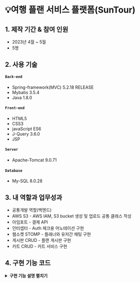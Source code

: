 # 💡여행 플랜 서비스 플랫폼(SunTour)



## 1. 제작 기간 & 참여 인원
- 2023년 4월 ~ 5월
- 5명



## 2. 사용 기술
#### `Back-end`
- Spring-framework(MVC) 5.2.18 RELEASE
- Mybatis 3.5.4
- Java 1.8.0

#### `Front-end`
- HTML5 
- CSS3 
- javaScript ES6
- J-Query 3.6.0
- JSP 
#### `Server`
- Apache-Tomcat 9.0.71 
#### `Database`
- My-SQL 8.0.28   


## 3. 내 역할과 업무성과
- 공통개발 역할(백엔드)
- AWS S3 - AWS IAM, S3 bucket 생성 및 업로드 공통 클래스 작성
- 아임포트 - 결제 API  
- 인터셉터 - Auth 체크용 어노테이션 구현
- 웹소켓 STOMP - 플래너와 유저간 채팅 구현
- 게시판 CRUD - 플랜 게시판 구현
- 카트 CRUD - 카트 서비스 구현

## 4. 구현 기능 코드 
<details>
<summary><b>구현 기능 설명 펼치기</b></summary>
<div markdown="1">

### 4.1. 전체 흐름

![image](https://user-images.githubusercontent.com/120711406/235872521-33d3533d-7baf-4a72-9449-1253a5e2006d.png)

	
---
	
	
	
### 4.2. AWS S3 - AWS IAM, S3 bucket 생성 및 업로드 공통 클래스 작성

![image](https://user-images.githubusercontent.com/120711406/235873702-5127c63d-19e5-406b-8919-01dd323d2255.png)

<details>
<summary> <b>IAM 권한설정</b> </summary>
	
- IAM 사용자 생성
- 권한으로 AmazonS3FullAccess 추가
	
![image](https://user-images.githubusercontent.com/120711406/235908642-a1dbf375-e3ad-4c73-a6bb-b291ad0f3e58.png)
	
</details>
	
<details>
<summary> <b>버킷 정책 생성</b> </summary>
- 버킷을 사용하기 위해 정책생성
	
![image](https://user-images.githubusercontent.com/120711406/235909022-146e7ec1-4f9d-4f64-a8ec-326a74e954a5.png)
	
</details>
	
<details>
<summary> <b>공통 클래스 구현</b> </summary>
- 이미지 다중 업로드, 삭제 를 위한 공통 클래스를 구현.
	
```java
@Service
public class S3FileUploadService {

    @Autowired
    private final AmazonS3Client amazonS3Client; //아마존 계정정보 propertie파일 -> common-context에서 주입
    @Value("${aws.s3.bucket}")
    private String bucket; //S3버킷정보
    @Value("${aws.s3.bucket.url}") //지역정보
    private String defaultUrl;

    public S3FileUploadService(AmazonS3Client amazonS3Client) {
        this.amazonS3Client = amazonS3Client;
    }

    //생성자 주입
    public List<String> upload(List<MultipartFile> uploadFile) throws IOException {
        List<String> urlList = new ArrayList<>(); //업로드된 url을 받기위한 리스트

        //파일이름 새로만들어서 리스트에 담기
        List<Map<String, String>> fileList = new ArrayList<>();
        for (int i = 0; i < uploadFile.size(); i++) {
            String origName = uploadFile.get(i).getOriginalFilename(); //원 파일이름
            String ext = origName.substring(origName.lastIndexOf('.')); // 확장자
            String saveFileName = getUuid() + ext; //uuid로 새이름 만들기
            Map<String, String> map = new HashMap<>();
            map.put("saveFile", saveFileName);
            fileList.add(map);
        }

        for (int i = 0; i < uploadFile.size(); i++) {
            String url = "";
            File file = new File(System.getProperty("user.dir") + fileList.get(i).get("saveFile"));
            //로컬 현재위치에 임시저장 객체 만듬
            uploadFile.get(i).transferTo(file); //로컬에 파일 임시저장
            uploadOnS3(fileList.get(i).get("saveFile"), file); //업로드
            url = defaultUrl + '/' + fileList.get(i).get("saveFile"); //업로드한 파일의 url주소
            urlList.add(url); //리턴을 위해 담음
            file.delete(); // 임시파일 삭제
        }
        return urlList; //업로드 후 리턴값 (List<String> 타입)
    }

    // UUID만드는 메소드(중간의-는 지워줌)
    private static String getUuid() {
        return UUID.randomUUID().toString().replaceAll("-", "");
    }

    //S3업로드 메소드
    private void uploadOnS3(final String findName, final File file) {
        // AWS S3 전송 객체 생성
        final TransferManager transferManager = new TransferManager(this.amazonS3Client);
        // 요청 객체 생성
        final PutObjectRequest request = new PutObjectRequest(bucket, findName, file);
        // 업로드 시도
        final Upload upload = transferManager.upload(request);

        try {
            upload.waitForCompletion();
        } catch (AmazonClientException | InterruptedException amazonClientException) {
            amazonClientException.printStackTrace();
        }
    }
    //S3 객체 삭제 메소드
    public void deleteFromS3(final String findName) {
        String realFileName = findName.substring(53);
        // 삭제할 객체 생성
        final DeleteObjectRequest deleteRequest = new DeleteObjectRequest(bucket, realFileName);
        // 삭제
        this.amazonS3Client.deleteObject(deleteRequest);
    }

}

```
	
</details>

<details>
<summary> <b>Controller</b> </summary>

- Plan 게시판 Controller 업로드

```java 
  @PostMapping("create")
    public String planPut(PlanDTO planDTO, ImgDTO imgDTO, HttpSession httpSession,
                          @RequestParam("files[]") List<MultipartFile> multipartFile) throws IOException {
        String user = (String) httpSession.getAttribute("user_id");
        planDTO.setUser_id(user);
        int plan_idx = planService.planCreate(planDTO); // 게시글 생성
        if(plan_idx!=0){ // 이미지 파일 생성
            if(multipartFile !=null || !multipartFile.isEmpty()){ // 이미지 파일 있으면
                List<String> imgUrlList = s3FileUploadService.upload(multipartFile); // 서버에 이미지 파일 저장 후 URL값 List에 담기
                planDTO.setPlan_idx(plan_idx); // 게시글 인덱스 set
                planDTO.setP_img(imgUrlList); // 이미지 url set
                boolean success = this.planService.planImgCreate(planDTO); // 이미지 저장 성공
                if(success){
                    return "redirect:/plan/list";
                }
            }
        }
        return "/plan/plan_create";
    }
```
</details>

<details>
<summary> <b>설정</b> </summary>

- 라이브러리 설치
- Key 노출을 피하기 위해 properties 파일 등록 후 클래스 빈설정 생성자 값으로 설정
 
```xml
	   <constructor-arg>
            <bean class="com.amazonaws.auth.BasicAWSCredentials">
                <constructor-arg value="${aws.accessKey}"/>
                <constructor-arg value="${aws.secretKey}"/>
            </bean>
        </constructor-arg>
    </bean>
    <bean id="awsProperties" class="org.springframework.beans.factory.config.PropertiesFactoryBean">
        <property name="location" value="classpath:common.properties"/>
    </bean>
    <bean class="org.springframework.beans.factory.config.PropertyPlaceholderConfigurer">
        <property name="properties" ref="awsProperties"/>
    </bean>
```
</details>

<details>
<summary> <b>어려웠던 점</b> </summary>
	
- AWS를 처음 다루게되어 개념이해에 어려움이 있었음.
- AWS는 업데이트가 빠르기 때문에 최신 정보를 찾기가 힘들었음. (대부분의 메뉴가 변경되었음)
- Spring Legacy 프로젝트는 Spring boot 에 비해 properties나 yalm파일을 활용하기 복잡했음.
- IAM 사용자 키가 깃허브에 노출되었을땐 AWS에서 메일로 경고만 주는것 뿐만 아니라, 권한을 변경해버린다.
- AWS에서는 키가 노출되었을 경우, 사용자 삭제후 재생성을 추천한다. (키발급만 다시하는것 보다) (항상 주의하자)

</details>
  
<details>
<summary> <b>앞으로 해야될 것</b> </summary>
	
- AWS RDS 테스트중 추가 결제가 되었음. 학습이 더 필요함.
- 깃허브 액션과 S3 EC2 연계로 CICD구현(진행중)
- EC2 학습 진행중 리눅스 학습의 필요성을 느낌.
	
</details>


---	
	
	
	
### 4.3. 아임포트 결제 API 

![image](https://user-images.githubusercontent.com/120711406/235916623-f8144c4f-73a0-4765-86eb-a0d9c3f4c2b4.png)
	
<details>
<summary> <b>공통 클래스 구현</b> </summary>

- 실제 결제한 가격이 고지된 가격과 동일한지 검증
- 검증후 결제정보를 DB에 저장
	
```java
@RestController
public class PaymentController {
    private final IamportClient iamportClient;
    private final PaymentService paymentService;

    public PaymentController(IamportClient iamportClient, PaymentService paymentService) {
        this.iamportClient = iamportClient;
        this.paymentService = paymentService;
    }

    // 결제 서버검증(실제 결제한 가격이 고지된 가격과 동일한지 검증)
    @PostMapping("/verifyIamport/{imp_uid}")
    public IamportResponse<Payment> paymentByUid(@PathVariable(value = "imp_uid") String imp_uid) throws IamportResponseException, IOException {
        return iamportClient.paymentByImpUid(imp_uid);
    }

    // 결제정보 DB입력
    @PostMapping(value = "/payment/confirm", consumes = "application/json")
    public Map<String, Object> paymentConfirm(@RequestBody PayDTO payDTO) {
        System.out.println(payDTO.toString());
        boolean checkPayment = paymentService.pay(payDTO);
        Map<String, Object> map = new HashMap<String, Object>();
        if (checkPayment) {
            paymentService.saleCount(payDTO);
            map.put("msg", "결제성공");
        } else {
            map.put("msg", "결제실패");
        }
        return map;
    }
}
```
	
</details>
  
<details>
<summary> <b>JavaScript</b> </summary>

  
- 아임포트 결제, ajax 콜백함수 구현

```javascript
// 2023.04.23 길영준
// 카카오페이 결제
    const price = $('#price').val(); // 가격
    const name = $('#title').val(); //플랜명
    const buyer = $('.session').val(); //구매자아이디
    const planner = $('#planner').val(); // 플래너아이디
    const plan_idx = $('.plan_idx').val(); //플랜 pk
    // 아임포트 결제 함수
    function kakao() {
        let IMP = window.IMP;
        IMP.init('imp67107132');
        IMP.request_pay({
            pg: 'kakaopay.TC0ONETIME',
            merchant_uid: 'suntour_' + new Date().getTime(), //상점에서 생성한 고유 주문번호
            name: name, // 상품명
            amount: price, // 가격
            buyer_name: buyer // 구매자
        }, function (rsp) { // 검증 로직
            $.ajax({
                type: 'POST',
                url: '/verifyIamport/' + rsp.imp_uid
            }).done(function (result) {
                if (rsp.paid_amount === result.response.amount) {
                    let info = {
                        imp_uid: rsp.imp_uid,
                        merchant_uid: rsp.merchant_uid,
                        buyer_id: buyer,
                        planner_id: planner,
                        plan_idx: plan_idx
                    }
                    $.ajax({//결제 검증 ajax
                        type: 'POST',
                        data: JSON.stringify(info),
                        url: '/payment/confirm',
                        dataType: "json",
                        contentType: 'application/json; charset=utf-8',
                        success: function (result) {
                            alert(result.msg)
                            window.location.reload();
                        },
                        error: function (xhr, status, error) {
                            alert(result.msg)
                            console.log(xhr)
                            console.log(status)
                            console.log(error)
                        }
                    })
                } else {
                    alert("결제실패" + "에러 : " + rsp.error_code + "에러내용: " + rsp.error_msg);
                }
            })

        });
    }

```
</details>

<details>
<summary> <b>설정</b> </summary>

- 라이브러리 설치
- CDN 적용
- Key 노출을 피하기 위해 properties 파일 등록 후 클래스 빈설정 생성자 값으로 설정
	
```xml
    <bean id="iamport" class="com.siot.IamportRestClient.IamportClient">
        <constructor-arg index="0" value="${iamport.api}"/>
        <constructor-arg index="1" value="${iamport.api_secret}"/>
    </bean>
```
</details>

<details>
<summary> <b>어려웠던 점</b> </summary>

- 아임포트 CDN 버전업 업데이트 내역을 뒤늦게 확인. (더이상 지원하지 않는 파라미터)
- 초반에 성급하게 진행하여, 구조를 잘못 이해함.
- 아임포트에서 발행하는 secret id와 key는 클라이언트 결제정보를 결제사에서 가져오기 위해 있음.
	
</details>
	
<details>
<summary> <b>앞으로 해야될 것</b> </summary>
   
- 더 다양한 API를 사용해 볼것
- 이를 통해 메뉴얼을 이해하고 응용해볼것.
- JavaScript만으로는 왜 데이터조작에 더 취약한지 학습해 볼것.
- 구현 전 API의 버전과 그에맞는 내용을 먼저 인지할 것.

</details>
	

---	
	
	
	
### 4.4. 인터셉트를 활용한 권한 체크 용도 어노테이션 구현

```java
 @Auth(role = Auth.Role.ADMIN)
```

<details>
<summary> <b>기능 설명</b> </summary>
	
- 세션으로 권한체크를 매번 해주는 불편함을 덜기 위해 작성
- 이 어노테이션으로 권한별 메소드 실행(라우팅)이 가능.

 
</details>
  
<details>
<summary> <b>어노테이션 클래스</b> </summary>
	
- Retention : 라이프사이클을 런타임중에만 으로 설정
- Target : 메소드에 어노테이션을 적용시킴
	
```java
@Retention(RUNTIME)
@Target(METHOD)
public @interface Auth {
    public enum Role {ADMIN, USER, PLANNER}

    public Role role() default Role.USER;
}

```
	
</details>
	  
<details>
<summary> <b>인터셉터</b> </summary>

- preHandle 메소드를 오버라이딩 하여 컨트롤러로 가기전에 권한체크를 할 수 있다.
- getMethodAnnotaion 메소드로 만들어둔 권한 어노테이션 클래스를 지정한다.
- 세션에서 받아오는 권한값을 기준으로 조건식을 주어 True는 실행 False는 redirect를 시킨다.

```java
public class AuthInterceptor extends HandlerInterceptorAdapter {
    @Override
    public boolean preHandle(HttpServletRequest request, HttpServletResponse response, Object handler) throws Exception {
        if (!(handler instanceof HandlerMethod)) {
            return true; //메소드핸들러가 아닐때 실행시킴
        }
        HandlerMethod handlerMethod = (HandlerMethod) handler;

        Auth auth = handlerMethod.getMethodAnnotation(Auth.class); //어노테이션클래스 지정
        if (auth == null) {
            return true;    //어노테이션 지정되지 않았으면 실행시킴
        }

        HttpSession httpSession = request.getSession();
        if (httpSession == null) {
            response.sendRedirect(request.getContextPath() + "/user/signin");
            return false; //어노테이션은 있으나 세션이 없으면 리다이렉트
        }
        String authUser = (String) httpSession.getAttribute("auth");
        if (authUser == null) {
            response.sendRedirect(request.getContextPath() + "/user/signin");
            return false; // 세션에 auth 값이 없으면 리다이렉트
        }
        String role = auth.role().toString();
        if ("ADMIN".equals(role)) {
            if (!"auth_a".equals(authUser)) {
                response.sendRedirect(request.getContextPath() + "/user/signin");
                return false; // 롤이 ADMIN 이 아니면 리다이렉트
            }
        }
        if ("PLANNER".equals(role)) {
            if ("auth_a".equals(authUser)) {
                return true; //롤이 어드민이면 통과
            }
            if (!"auth_b".equals(authUser)) {
                response.sendRedirect(request.getContextPath() + "/user/signin");
                return false; //롤이 플래너가 아니면 통과시키지 않음
            }
        }
        return true;    //해당조건이 false가 아니면 진행시킴
    }
}

```
	
</details>
	
<details>
<summary> <b>설정</b> </summary>

- Servlet-context 에 해당 인터셉터를 등록해준다.
	  
```xml
    <interceptors>
        <interceptor>
            <mapping path="/**"/>
            <beans:bean id="authInterceptor" class="com.goott.pj3.common.util.auth.AuthInterceptor"/>
        </interceptor>
    </interceptors>
```

</details>


<details>
<summary> <b>어려웠던 점</b> </summary>

- 간단한 조건 같았지만 생각보다 쓰임을 더 고려해야 했다.
- Target이 메소드가 아닌 클래스로 작성하려 해보았으나, admin Controller의 경우에도 때에따라 필요로 하는 권한이 달랐다.

</details>
	
<details>
<summary> <b>앞으로 해야될 것</b> </summary>

- 쓰임이 반복되는 기능은 어노테이션 작성 으로 대체 가능한지 고려해볼 것.
- preHandle 이외에 postHandle, afterCompletion 도 활용가능한 기능이 있는지 고려해 볼 것.
	
</details>

	
---


	
### 4.5. 웹소켓 STOMP를 활용한 채팅 구현
	
- UI, UX 구현중(2023.05.03 기준)

![image](https://user-images.githubusercontent.com/120711406/235933242-b170f3ec-0c6a-49a2-aa55-1919415c4853.png)

![image](https://user-images.githubusercontent.com/120711406/235933551-b09481a4-da94-4e4f-99b8-c0da315215d3.png)
	
![image](https://user-images.githubusercontent.com/120711406/235934373-a55dfd79-0c46-4100-b829-ae9cfa780935.png)


<details>
<summary> <b>기능 설명</b> </summary>

  - 유저와 판매자 간의 1:1 채팅방 구현
  - 채팅방 목록, 대화로그 저장, 대화 조회 여부 확인, 새로운 메세지 도착 알림 구현

</details>
  
<details>
<summary> <b>STOMP 웹소켓 설정 클래스</b> </summary>
  
- 엔드포인트와 publish, subscribe 값 설정
- 소켓JS 사용 설정

```java
@Configuration
@EnableWebSocketMessageBroker//Stomp를 사용하기 위해 선언
public class StompWebSocketConfig implements WebSocketMessageBrokerConfigurer {

    @Override
    public void registerStompEndpoints(StompEndpointRegistry registry) {
        registry.addEndpoint("/stomp/chat") //엔드포인트
                .setAllowedOrigins("http://localhost:8080")
                .withSockJS();
    }

    /*어플리케이션 내부에서 사용할 path를 지정할 수 있음*/
    @Override
    public void configureMessageBroker(MessageBrokerRegistry registry) {
        registry.setApplicationDestinationPrefixes("/pub"); //클라이언트에서 SEND요청을 처리
        registry.enableSimpleBroker("/sub"); //경로에 SimpleBroker를 등록 
                                                            // 해당 경로를 Subscribe하는 client에게 메시지를 전달
        //.enableStompBrokerRelay = SimpleBroker의 기능과 외부 Message Broker( RabbitMQ, ActiveMQ 등 )에 메세지를 전달
    }
}
```
	
</details>

<details>
<summary> <b>Chat Controller</b> </summary>

- 메세지 매핑으로 해당 구독url로 메세지를 전달해준다.
- DTO를 DB에 전달, 메세지 로그를 저장한다.
- 메세지 도착 실시간 알림을 구독 url로 전달해 준다.

```java
@Controller
public class StompChatController {
    private final SimpMessagingTemplate template; //특정 Broker로 메세지를 전달
    private final ChatRoomRepository repository;


    public StompChatController(SimpMessagingTemplate template, ChatRoomRepository repository) {
        this.template = template;
        this.repository = repository;
    }

    //Client가 SEND할 수 있는 경로
    //stompConfig에서 설정한 applicationDestinationPrefixes와 @MessageMapping 경로가 병합됨
    //"/pub/chat/enter"
    @MessageMapping(value = "/chat/enter")
    public void enter(ChatMessageDTO chatMessageDTO) {
        chatMessageDTO.setMsg_content(chatMessageDTO.getSend_id() + "님이 채팅방에 참여하였습니다.");
        template.convertAndSend("/sub/chat/room/" + chatMessageDTO.getMsg_idx(), chatMessageDTO);
    }

    @MessageMapping(value = "/chat/message") //DTO = roomid, message, 보낸사람, 받는사람
    public void message(ChatMessageDTO chatMessageDTO) {
        template.convertAndSend("/sub/chat/room/" + chatMessageDTO.getMsg_idx(), chatMessageDTO);
        repository.saveMessageLog(chatMessageDTO);  //로그 DB에 저장
        //실시간 알람
        String alarmDestination = "/sub/chat/alarm/" + chatMessageDTO.getReceive_id();
        String alarmMessage = chatMessageDTO.getSend_id() + "님의 새로운 메세지";
        template.convertAndSend(alarmDestination, alarmMessage);
    }
}
```

</details>
  
<details>
<summary> <b>Room Controller</b> </summary>

- 채팅방 개설, 실제 채팅방, 목록조회 구현
- 여러 조건을 사용해 어뷰징을 차단

```java
@RequestMapping(value = "/chat")
@Controller
public class RoomController {

    private final ChatRoomRepository repository;

    public RoomController(ChatRoomRepository repository) {
        this.repository = repository;
    }

    //채팅방 목록 조회
    @GetMapping(value = "/rooms/{user_id}")
    public ModelAndView rooms(@PathVariable("user_id") String user_id, HttpSession httpSession, ModelAndView mv) {
        String sessionId = String.valueOf(httpSession.getAttribute("user_id"));
        if (sessionId.equals(user_id)) { //뷰에서 넘어온 user_id와 session user_id를 비교해서 일치하면 채팅방 목록을 보여줌
            mv.setViewName("/plan/rooms");
            if (repository.checkReadOrNot(sessionId) != null) {
                mv.addObject("YorN", repository.checkReadOrNot(sessionId)); // 읽지않은 메세지가 있는지 DB에서 확인
            }
            mv.addObject("list", repository.findAllRooms(sessionId)); //세션아이디가 가지고 있는 모든 채팅방 리스트 가져오기
        } else {
            mv.setViewName("redirect:/user/signin");    //일치하지 않으면 로그인페이지로 보냄
        }
        return mv;
    }

    //채팅방 개설
    @PostMapping(value = "/room") //form으로 받는데이터 = send_id & receive_id
    public String create(ChatRoomDTO chatRoomDTO, ModelAndView mv) {
        if (chatRoomDTO.getSend_id().equals(chatRoomDTO.getReceive_id())) {
            return "redirect:/plan/list";   // 플래너가 본인에게 채팅 요청했을시
        }
        ChatRoomDTO formData = chatRoomDTO; // 폼에서 받아온 dto
        System.out.println("폼으로 받아온 dto : " + formData.toString());

        if (repository.findRoomByName(formData) != null) {  //이미 해당 플래너와 채팅방이 존재하면 존재하는 방으로 이동시킴
            int msg_idx = repository.findRoomByName(formData).getMsg_idx();
            System.out.println("방이 존재할때 가져온 방 idx : " + msg_idx);
            return "redirect:/chat/room/" + msg_idx;
        } else {                                             //없다면 새로 생성해주고 방으로 이동
            repository.createChatRoomDTO(formData);
            int msg_idx = chatRoomDTO.getMsg_idx();
            System.out.println("방만들고 받아온 idx : " + chatRoomDTO.getMsg_idx());
            return "redirect:/chat/room/" + msg_idx;
        }
    }

    // 실제 채팅방
    @GetMapping("/room/{msg_idx}")
    public String getRoom(@PathVariable("msg_idx") int msg_idx, Model model, HttpSession httpSession) {
        String sessionAuth = String.valueOf(httpSession.getAttribute("auth"));
        String user = "";
        String planner = "";
        if (sessionAuth.equals("auth_c")) { //무분별한 겟요청으로 채팅방 열람을 막기위해 세션아이디를 가져옴
            user = String.valueOf(httpSession.getAttribute("user_id")); // 유저 일때 아이디
            System.out.println("유저아이디 : " + user);
        } else if (sessionAuth.equals("auth_b")) {
            planner = String.valueOf(httpSession.getAttribute("user_id"));  // 플래너 일때 아이디
            System.out.println("플래너아이디 : " + planner);
        } else {
            return "redirect:/main"; // 둘다 아니면 메인으로
        }
        ChatRoomDTO chatRoomDTO = new ChatRoomDTO();
        chatRoomDTO.setMsg_idx(msg_idx);
        chatRoomDTO = repository.findRoomById(chatRoomDTO);
        if (chatRoomDTO.getSend_id().equals(user)
                || chatRoomDTO.getReceive_id().equals(planner)) { // 보낸아이디와 세션유저아이디가 맞거나
            int roomID = chatRoomDTO.getMsg_idx();
            if (repository.findMessageLog(roomID) != null) {  //로그를 찾아왔을때
                //세션값이 receive_id 일때 N-> Y 메세지 읽음 표시
                Map<String, String> map = new HashMap<>();
                map.put("msg_idx", String.valueOf(roomID));
                map.put("session_id", String.valueOf(httpSession.getAttribute("user_id")));
                repository.readNtoY(map);
                model.addAttribute("chatLog", repository.findMessageLog(roomID)); //로그 불러오기
                model.addAttribute("room", chatRoomDTO);  // 받은아이디와 세션플래너아이디가 맞으면
                return "/plan/room";
            } else { //로그가 없을때
                model.addAttribute("room", chatRoomDTO);  // 받은아이디와 세션플래너아이디가 맞으면
                return "/plan/room";
            }
        } else {
            return "redirect:/main";                            // 아닐경우 메인으로
        }
    }
} 
```

</details>
  
<details>
<summary> <b>Repository</b> </summary>

- 모든 채팅방조회, 로그저장, 로그조회, 조건과 일치하는 채팅방 조회 등을 구현한다.

```java
@Repository
public class ChatRoomRepository {
    private Map<String, ChatRoomDTO> chatRoomDTOMap;
    final
    SqlSession session;

    public ChatRoomRepository(SqlSession session) {
        this.session = session;
    }

    //채팅방 만들기
    public void createChatRoomDTO(ChatRoomDTO chatRoomDTO) {
        session.insert("chat.create", chatRoomDTO);
    }

    // 소유하고있는 모든 채팅방 리스트 가져오기
    public List<ChatRoomDTO> findAllRooms(String user_id) {
        return session.selectList("chat.findAllRooms", user_id);
    }

    // 채팅방ID로 채팅찾기
    public ChatRoomDTO findRoomById(ChatRoomDTO chatRoomDTO) {
        return session.selectOne("chat.findRoomById", chatRoomDTO);
    }

    // 보내는 사람 받는사람 이름으로 채팅방이 이미 존재하는지 확읺하고
    // 있다면 채팅방ID를 리턴한다
    public ChatRoomDTO findRoomByName(ChatRoomDTO chatRoomDTO) {
        return session.selectOne("chat.findRoomByName", chatRoomDTO);
    }

    //메세지로그 저장
    public void saveMessageLog(ChatMessageDTO chatMessageDTO) {
        session.insert("chat.saveMessageLog", chatMessageDTO);
    }
    //메세지로그 불러오기
    public List<ChatMessageDTO> findMessageLog(int msg_idx) {
        return session.selectList("chat.findMessageLog", msg_idx);
    }
    //읽었나 안읽었나 확인
    public void readNtoY(Map<String, String> map) {
        session.update("chat.readNtoY", map);
    }
    // 채팅방 생성시 안읽은 메세지가 있는방 표시
    public List<ChatRoomDTO> checkReadOrNot(String sessionId) {
        ChatRoomDTO chatRoomDTO = new ChatRoomDTO();
        System.out.println(session.selectList("chat.checkReadorNot", sessionId));
        chatRoomDTO.setReceive_id(sessionId);
        return session.selectList("chat.checkReadorNot", chatRoomDTO);
    }
}
```

</details>



<details>
<summary> <b>SQL</b> </summary>

- mybatis 활용

```xml
<?xml version="1.0" encoding="UTF-8"?>
<!DOCTYPE mapper PUBLIC "-//mybatis.org//DTD Mapper 3.0//EN" "http://mybatis.org/dtd/mybatis-3-mapper.dtd">
<mapper namespace="chat">
    <insert id="create" parameterType="com.goott.pj3.common.util.chat.ChatRoomDTO"
            useGeneratedKeys="true" keyProperty="msg_idx">
        INSERT INTO msg (send_id, receive_id, msg_img, msg_content)
        SELECT #{send_id}, #{receive_id}, '', ''
        FROM DUAL
        WHERE NOT #{send_id} = #{receive_id}
          AND NOT EXISTS (SELECT msg_idx
                          FROM msg
                          WHERE (send_id = #{send_id} AND receive_id = #{receive_id})
                             OR (send_id = #{receive_id} AND receive_id = #{send_id}))
    </insert>
    <!--방id로 채팅방 찾기-->
    <select id="findRoomById" resultType="com.goott.pj3.common.util.chat.ChatRoomDTO">
        SELECT msg_idx, send_id, receive_id, create_date
        FROM msg
        WHERE msg_idx = #{msg_idx}
    </select>
    <!--해당 유저의 모든 방 찾기-->
    <select id="findAllRooms" resultType="com.goott.pj3.common.util.chat.ChatRoomDTO">
        SELECT msg_idx, send_id, receive_id, msg_img, msg_content, create_date
        FROM msg
        WHERE send_id = #{user_id}
           OR receive_id = #{user_id}
        ORDER BY msg_idx DESC
    </select>
    <!--유저이름으로 채팅방 찾기-->
    <select id="findRoomByName" resultType="com.goott.pj3.common.util.chat.ChatRoomDTO">
        SELECT msg_idx, send_id, receive_id
        FROM msg
        WHERE (send_id = #{send_id} AND receive_id = #{receive_id})
           OR (send_id = #{receive_id} AND receive_id = #{send_id})
    </select>
    <!--메세지 로그 저장 (이미지는 추후)-->
    <insert id="saveMessageLog" parameterType="com.goott.pj3.common.util.chat.ChatMessageDTO">
        INSERT INTO msg_log(msg_idx, send_id, receive_id, msg_content, msg_img)
        VALUES (#{msg_idx}, #{send_id}, #{receive_id}, #{msg_content}, '없음')
    </insert>
    <!--메세지 로그 찾아오기-->
    <select id="findMessageLog" resultType="com.goott.pj3.common.util.chat.ChatMessageDTO">
        SELECT msg_idx, send_id, receive_id, msg_img, msg_content, create_date, read_yn
        FROM (SELECT msg_idx, send_id, receive_id, msg_img, msg_content, create_date, read_yn
              FROM msg_log
              WHERE msg_idx=#{msg_idx}
              ORDER BY create_date DESC
              LIMIT 10) as sub
        ORDER BY create_date ASC
    </select>
    <!--읽었나 확인-->
    <update id="readNtoY">
        UPDATE  msg_log
        SET read_yn = 'y'
        WHERE msg_idx = #{msg_idx} AND receive_id = #{session_id}
    </update>
    <!--채팅방 리스트 생성시 안읽은 메세지가 있는 방을 표시해줌-->
    <select id="checkReadorNot" resultMap="msgidxResultMap">
        SELECT msg_idx
        FROM msg_log
        WHERE receive_id = #{receive_id}
          AND read_yn = 'n'
    </select>
    <resultMap id="msgidxResultMap" type="com.goott.pj3.common.util.chat.ChatRoomDTO">
        <collection property="msg_idx" column="msg_idx" javaType="List" ofType="Integer">
            <result column="msg_idx"/>
        </collection>
    </resultMap>
</mapper>

```

</details>
	  
<details>
<summary> <b>DTO</b> </summary>

- 메세지를 위한 DTO, 채팅방을 위한 DTO 2개를 작성.

</details>
	
<details>
<summary> <b>JSP</b> </summary>
	
- 방 목록
	
```jsp
<c:forEach items="${list}" var="room">
                <c:if test="${sessionScope.user_id == room.send_id}">
                    <li><a href="/chat/room/${room.msg_idx}" id="room-name">${room.receive_id} 와 대화하기</a></li>
                    <div id="msgArea"></div>
                    <p>채팅 생성날짜 :${room.create_date}</p>
                    <c:forEach items="${YorN}" var="test">
                        <c:if test="${test.msg_idx eq room.msg_idx}">
                            <p>읽지않은 메세지가 있습니다.</p>
                        </c:if>
                    </c:forEach>
                </c:if>
                <c:if test="${sessionScope.user_id == room.receive_id}">
                    <li><a href="/chat/room/${room.msg_idx}" id="room-name2">${room.send_id} 와 대화하기</a></li>
                    <div id="msgArea"></div>
                    <p>채팅 생성날짜 :${room.create_date}</p>
                    <c:forEach items="${YorN}" var="test">
                        <c:if test="${test.msg_idx eq room.msg_idx}">
                            <p>읽지않은 메세지가 있습니다.</p>
                        </c:if>
                    </c:forEach>
                </c:if>
            </c:forEach>
```
	
- 채팅방

```jsp
        <c:forEach var="log" items="${chatLog}">
            <c:if test="${log.send_id == sessionScope.user_id}">
                <div class='col-6'>
                    <div class='alert alert-secondary'>
                        <b> ${log.send_id} : ${log.msg_content}</b>
                        <fmt:formatDate pattern="MM-dd HH:mm" value="${log.create_date}"/>
                        <p>${log.read_yn}</p>
                    </div>
                </div>
            </c:if>
            <c:if test="${log.send_id != sessionScope.user_id}">
                <div class='col-6'>
                    <div class='alert alert-warning'>
                        <b> ${log.send_id} : ${log.msg_content} </b>
                        <fmt:formatDate pattern="MM-dd HH:mm" value="${log.create_date}"/>
                    </div>
                </div>
            </c:if>
        </c:forEach>
```

</details>
	
<details>
<summary> <b>JavaScript</b> </summary>
	
- 방 목록
	
```javascript
    let alarmLaunched = false;
    $(document).ready(function () {
        let sockJs = new SockJS("/stomp/chat");
        let stomp = Stomp.over(sockJs);
        stomp.connect({}, function () {
            console.log("STOMP Connection")
            stomp.subscribe("/sub/chat/alarm/" + '${sessionScope.user_id}', function (chat) {
                if (!alarmLaunched) {
                    let msg = chat.body
                    console.log(msg)
                    var str = `<div class='col-6'><div class='alert alert-secondary'><input id="alert"  value="\${chat.body}\"></div></div>`;
                    $("#msgArea").append(str);
                    alarmLaunched = true;
                }
            });
        });
    });
```

- 채팅방

```javascript
    $(document).ready(function () {

        let roomId = '${room.msg_idx}';
        let username = '${sessionScope.user_id}';
        let receiveName = '';
        if (username === '${room.send_id}') {
            receiveName = '${room.receive_id}';
        } else {
            receiveName = '${room.send_id}';
        }

        console.log(roomId + ", " + username);

        let sockJs = new SockJS("/stomp/chat");
        //1. SockJS를 내부에 들고있는 stomp를 내어줌
        let stomp = Stomp.over(sockJs);

        //2. connection이 맺어지면 실행
        stomp.connect({}, function () {
            console.log("STOMP Connection")

            //4. subscribe(path, callback)으로 메세지를 받을 수 있음
            stomp.subscribe("/sub/chat/room/" + roomId, function (chat) {
                var content = JSON.parse(chat.body);

                var writer = content.send_id;
                var str = '';

                    let date = new Date().toLocaleString()
                if (writer === username) {
                    str = "<div class='col-6'>";
                    str += "<div class='alert alert-secondary'>";
                    str += "<b>" + writer + " : " + content.msg_content +"</b>";
                    str += "<p>" + date + "</p>"
                    str += "</div></div>";
                    $("#msgArea").append(str);
                } else {
                    str = "<div class='col-6'>";
                    str += "<div class='alert alert-warning'>";
                    str += "<b>" + writer + " : " + content.msg_content +  "</b>";
                    str += "<p>" + date + "</p>";
                    str += "</div></div>";
                    $("#msgArea").append(str);
                }

                // $("#msgArea").append(str);
            });

            //3. send(path, header, message)로 메세지를 보낼 수 있음
            stomp.send('/pub/chat/enter', {}, JSON.stringify({msg_idx: roomId, send_id: username}))
        });

        $("#button-send").on("click", function (e) {
            var msg = document.getElementById("msg");

            console.log(username + ":" + msg.value);
            stomp.send('/pub/chat/message', {}, JSON.stringify({
                msg_idx: roomId,
                msg_content: msg.value,
                send_id: username,
                receive_id: receiveName
            }));
            msg.value = '';
        });
    });
```
	
</details>
	

<details>
<summary> <b>설정</b> </summary>
  
- 라이브러리 설치

```xml
		<dependency>
			<groupId>org.springframework</groupId>
			<artifactId>spring-messaging</artifactId>
			<version>5.2.18.RELEASE</version>
		</dependency>
		<!-- https://mvnrepository.com/artifact/org.webjars/stomp-websocket -->
		<dependency>
			<groupId>org.webjars</groupId>
			<artifactId>stomp-websocket</artifactId>
			<version>2.3.4</version>
		</dependency>
```

</details>
  


<details>
<summary> <b>어려웠던 점</b> </summary>

- 간단한 1:1 대화는 기본 websocket을 활용하였다.
- 여러개의 채팅방이 필요 했으므로, 코드가 복잡해지기 시작했다. (자료구조가 복잡해졌다.)
- 고로, STOMP를 이용해 처음부터 다시 작성해야 했다. (웹소켓을 어느정도 이해한 후라 이해하기 수월했다.)
- 가장 어려운 점은 STOMP 구현 후에 고려해야 할  조건 이었다.(로그를 불러오거나 저장, 조건에 의해 방 생성제한 혹은 생성, 읽음확인 등등)

</details>
	
<details>
<summary> <b>앞으로 해야될 것</b> </summary>

- 코드를 깔끔하게 정리하는 습관을 들이자.
- Controller 와 Service에서 해야할 것들을 잘 구분해야 된다.
- 조건이 어떻게하면 더 간단할지 생각해봐야 한다.
- 읽음표시 기능이 아직 완벽하지 않으며, 채팅방 나가기를 구현해야한다. 
- 웹소켓으로 다중채팅을 구현하려고 했을때 알고리즘 학습의 중요성을 알게되었다.

</details>

	
---	
	
	
	
### 4.6. 여행 플랜 게시판 CRUD

- UI, UX 작업 진행중(2023.05.04 기준)

![image](https://user-images.githubusercontent.com/120711406/236082373-9bc28945-930b-4bb1-b97a-9467dd3178e7.png)

![image](https://user-images.githubusercontent.com/120711406/236082809-f12ec646-4e5b-446a-91ba-bb5df6a3a25e.png)

![image](https://user-images.githubusercontent.com/120711406/236082905-87c569c5-4f98-42d5-ba1c-d29a4bfcb3eb.png)

![image](https://user-images.githubusercontent.com/120711406/236082985-f3c54b13-b09a-483e-af48-94313a5830ee.png)




<details>
<summary> <b> Controller </b> </summary>

- 작성, 리스트, 수정, 삭제 구현
- 권한, 페이징, S3업로드 공통클래스 사용

```java
@Controller
@RequestMapping("plan/*")
public class PlanController {

    final PlanService planService;
    final UserService userService;
    final S3FileUploadService s3FileUploadService;

    //생성자 의존성 주입
    public PlanController(PlanService planService, UserService userService, S3FileUploadService s3FileUploadService) {
        this.planService = planService;
        this.userService = userService;
        this.s3FileUploadService = s3FileUploadService;
    }

    // 작성 get
    @Auth(role = Auth.Role.PLANNER)
    @GetMapping("create")
    public String planGet() {
        return "plan/plan_create";
    }

    // 작성 post
    @PostMapping("create")
    public String planPut(PlanDTO planDTO, ImgDTO imgDTO, HttpSession httpSession,
                          @RequestParam("files[]") List<MultipartFile> multipartFile) throws IOException {
        String user = (String) httpSession.getAttribute("user_id");
        planDTO.setUser_id(user);
        int plan_idx = planService.planCreate(planDTO); // 게시글 생성
        if(plan_idx!=0){ // 이미지 파일 생성
            if(multipartFile !=null || !multipartFile.isEmpty()){ // 이미지 파일 있으면
                List<String> imgUrlList = s3FileUploadService.upload(multipartFile); // 서버에 이미지 파일 저장 후 URL값 List에 담기
                planDTO.setPlan_idx(plan_idx); // 게시글 인덱스 set
                planDTO.setP_img(imgUrlList); // 이미지 url set
                boolean success = this.planService.planImgCreate(planDTO); // 이미지 저장 성공
                if(success){
                    return "redirect:/plan/list";
                }
            }
        }
        return "/plan/plan_create";
    }

    // 리스트 겟
    @GetMapping("list")
    public ModelAndView mv(ModelAndView modelAndView, Criteria cri, PlanDTO planDTO) {
        List<PlanDTO> originalList = planService.imgList(planDTO);
        List<PlanDTO> newList = new ArrayList<>(); // 인덱스+첫번째 이미지 값만 있는 dto 담을 List
        for(PlanDTO dto : originalList){
            List<String> planImgList = dto.getP_img(); // 이미지만 List에 담기
            if(planImgList != null && !planImgList.isEmpty()){ //  이미지가 있는 경우
                String firstImg = planImgList.get(0); // 첫번째 이미지 변수에 담기
                PlanDTO newDto = new PlanDTO(); // 인덱스+첫번째 이미지 값 담을 dto
                newDto.setPlan_idx(dto.getPlan_idx()); // 인덱스 담기
                newDto.setP_img(Collections.singletonList(firstImg)); // 첫번째 이미지 담기
                newList.add(newDto);
            }
        }
        System.out.println("newList첫번째이미지 : " + newList.get(0).getP_img());
        System.out.println("data : " + planService.list(cri));
        modelAndView.addObject("imgList", newList); // 게시글 이미지 데이터
        modelAndView.addObject("paging", planService.paging(cri)); // 페이징
        modelAndView.addObject("data", planService.list(cri)); // 게시글 데이터
        modelAndView.setViewName("plan/plan_list");
        return modelAndView;
    }

    // 디테일
    @GetMapping("list/{plan_idx}")
    public ModelAndView planDetail(ModelAndView modelAndView, @PathVariable("plan_idx") int plan_idx) {
        modelAndView.addObject("data", planService.detail(plan_idx));
        modelAndView.setViewName("plan/plan_detail");
        return modelAndView;
    }

    // 수정 겟
    @GetMapping("list/edit")
    public ModelAndView planEdit(ModelAndView modelAndView, HttpSession httpSession,
                                 @RequestParam("idx") int plan_idx, @RequestParam("auth") String user_id) {
        String user = (String) httpSession.getAttribute("user_id");
        if (user.equals(user_id)) {
            modelAndView.addObject("data", planService.detail(plan_idx));
            modelAndView.setViewName("plan/plan_edit");
        } else {
            modelAndView.setViewName("/plan/plan_list");
        }
        return modelAndView;
    }

    // 수정 포스트
    @PostMapping("list/edit")
    public String planEditPut(PlanDTO planDTO, HttpSession httpSession,
                              @RequestParam("idx") int plan_idx, @RequestParam("auth") String user_id,
                              @RequestParam("files[]") List<MultipartFile> multipartFiles) {
        String user = (String) httpSession.getAttribute("user_id");
        if (user.equals(user_id)) {
            planDTO.setPlan_idx(plan_idx);
            planService.planEdit(planDTO); // 게시글 업데이트 (이미지 제외)
            for (String fileName : planService.detail(plan_idx).getP_img()) { // list에 담겨있는 URL값 가져오기
                s3FileUploadService.deleteFromS3(fileName); // s3서버 이미지 파일 삭제
            }
            boolean success = planService.planImgDelete(planDTO); // 기존 이미지 파일 삭제
            if(success){  // 이미지 업데이트
                try {
                    if (multipartFiles != null || !multipartFiles.isEmpty()) {
                        List<String> imgList = s3FileUploadService.upload(multipartFiles);
                        planDTO.setP_img(imgList);
                        planDTO.setPlan_idx(plan_idx);
                        this.planService.planImgUpdate(planDTO);
                    }
                } catch (IOException e){
                    throw new RuntimeException(e);
                }
            }
            return "redirect:/plan/list";
        } else {
            return "redirect:/plan/list/edit";
        }
    }
    // 삭제
    @PostMapping("list/delete")
    public String planDelete(int plan_idx, PlanDTO planDTO) {
        planDTO.setPlan_idx(plan_idx);
        planService.planDelete(plan_idx); // 게시글 삭제
        for (String fileName : planService.detail(plan_idx).getP_img()) {
            s3FileUploadService.deleteFromS3(fileName); // s3서버 이미지 파일 삭제
        }
        planService.planImgDelete(planDTO); // 이미지 삭제
        return "redirect:/plan/list";
    }
}
```

</details>


<details>
<summary> <b>Service</b> </summary>

```java
@Service
public class PlanServiceImpl implements PlanService {

    final
    PlanDAO planDAO;

    public PlanServiceImpl(PlanDAO planDAO) {
        this.planDAO = planDAO;
    }

    // 플랜작성
    @Override
    public int planCreate(PlanDTO planDTO) {
        int affectRowCnt = this.planDAO.create(planDTO);
        if(affectRowCnt!=0){
            return planDTO.getPlan_idx();
        }
        return 0;
    }

    //플랜 디테일
    @Override
    public PlanDTO detail(int plan_idx) {
        return planDAO.detail(plan_idx);
    }

    //이미지 업로드
    @Override
    public boolean planImgCreate(PlanDTO planDTO) {
        int affectRowCnt = this.planDAO.planImgCreate(planDTO);
        if(affectRowCnt!=0){
            return true;
        }
        return false;
    }

    //플랜 수정
    @Override
    public void planEdit(PlanDTO planDTO) {
        planDAO.edit(planDTO);
    }

    @Override
    public boolean planImgDelete(PlanDTO planDTO) {
        int affectRowCnt = this.planDAO.planImgDelete(planDTO);
        if(affectRowCnt !=0){
            return true;
        }
        return false;
    }

    @Override
    public void planImgUpdate(PlanDTO planDTO) {
        this.planDAO.planImgUpdate(planDTO);
    }

    //플랜 리스트
    @Override
    public List<PlanDTO> list(Criteria cri) {
        return planDAO.list(cri);
    }

    // paging처리 - 04.18 김범수
    @Override
    public PagingDTO paging(Criteria cri) {
        PagingDTO paging = new PagingDTO();
        paging.setCri(cri);
        paging.setTotalCount(planDAO.totalConut(cri));
        return paging;
    }

    @Override
    public List<PlanDTO> imgList(PlanDTO planDTO) {

        return this.planDAO.ImgList(planDTO);
    }

    //플랜 삭제
    @Override
    public void planDelete(int planIdx) {
        planDAO.delete(planIdx);
    }

}
```

</details>

<details>
<summary> <b>SQL</b> </summary>

```xml
<?xml version="1.0" encoding="UTF-8"?>
<!DOCTYPE mapper PUBLIC "-//mybatis.org//DTD Mapper 3.0//EN" "http://mybatis.org/dtd/mybatis-3-mapper.dtd">
<mapper namespace="plan">

    <!--플랜만들기-->
    <insert id="create" parameterType="com.goott.pj3.plan.dto.PlanDTO" useGeneratedKeys="true" keyProperty="plan_idx">
        INSERT INTO plan(user_id, start_date, end_date, price, plan_title, plan_detail)
        VALUES (#{user_id}, #{start_date}, #{end_date}, #{price}, #{plan_title}, #{plan_detail})
    </insert>

    <insert id="createImg" parameterType="com.goott.pj3.plan.dto.PlanDTO">
        insert into plan_img(plan_idx, p_img)
             values
                   <foreach collection="p_img" item="img" separator=",">
                       (#{plan_idx}, #{img})
                   </foreach>
    </insert>

    <!--플랜리스트-->
    <select id="list" resultType="com.goott.pj3.plan.dto.PlanDTO">
        SELECT plan_idx, plan_title, price, user_id
        FROM plan
        WHERE p_del_yn = 'N'
        AND
        <if test="option == 'user_id'">user_id like CONCAT('%',#{keyword},'%')</if>
        <if test="option == 'title'">plan_title like CONCAT('%',#{keyword},'%')</if>
        <if test="option == null or option == ''">1=1</if>
        ORDER BY plan_idx DESC
        LIMIT #{pageStart}, #{perPageNum}
    </select>

    <select id="imgList" resultMap="planListResultMap">
           select i.p_img, i.plan_idx
             from plan_img i left join plan p
               on i.plan_idx = p.plan_idx
            where p.p_del_yn='n'
         order by p.plan_idx desc
    </select>

    <resultMap id="planListResultMap" type="com.goott.pj3.plan.dto.PlanDTO">
        <id property="plan_idx" column="plan_idx"/>
        <collection property="p_img" column="p_img" javaType="List" ofType="String">
            <result column="p_img"/>
        </collection>
    </resultMap>

    <!--페이징을 위한 카운트-->
    <select id="totalCount" resultType="int">
        SELECT count(plan_idx)
        FROM plan
        WHERE p_del_yn = 'N'
        AND
        <if test="option == 'user_id'">user_id like CONCAT('%',#{keyword},'%')</if>
        <if test="option == 'title'">plan_title like CONCAT('%',#{keyword},'%')</if>
        <if test="option == null or option == ''">1=1</if>
    </select>

    <!--플랜상세-->
    <select id="detail" resultMap="planResultMap">
        SELECT p.plan_title, p.plan_detail, p.user_id,
               p.start_date, p.end_date, p.price, p.plan_idx, i.p_img_idx, i.p_img
         FROM plan p left join plan_img i
           on p.plan_idx = i.plan_idx
        WHERE p.plan_idx = #{plan_idx}
          and p.p_del_yn='n'
    </select>

    <resultMap id="planResultMap" type="com.goott.pj3.plan.dto.PlanDTO">
        <id property="plan_idx" column="plan_idx"/>
        <result property="plan_title" column="plan_title"/>
        <result property="plan_detail" column="plan_detail"/>
        <result property="user_id" column="user_id"/>
        <result property="start_date" column="start_date"/>
        <result property="end_date" column="end_date"/>
        <result property="price" column="price"/>
        <collection property="p_img_idx" column="p_img_idx" javaType="List" ofType="String">
            <result column="p_img_idx"/>
        </collection>
        <collection property="p_img" column="p_img" javaType="List" ofType="String">
            <result column="p_img"/>
        </collection>
    </resultMap>

    <!--플랜수정-->
    <update id="edit">
        UPDATE plan
        SET plan_title = #{plan_title},
            plan_detail=#{plan_detail},
            start_date=#{start_date},
            end_date=#{end_date},
            price=#{price}
        WHERE plan_idx = #{plan_idx}
    </update>

    <delete id="planImgDelete">
        delete
          from plan_img
         where plan_idx=#{plan_idx}
    </delete>

    <insert id="planImgUpdate" parameterType="com.goott.pj3.plan.dto.PlanDTO">
        insert into plan_img(plan_idx, p_img)
             values
                   <foreach collection="p_img" item="img" separator=",">
                       (#{plan_idx}, #{img})
                   </foreach>
    </insert>
    <!--.플랜 수정 끝-->

    <!--플랜삭제(DB삭제는 안함)-->
    <update id="delete">
        UPDATE plan
        SET p_del_yn = 'Y'
        WHERE plan_idx = #{plan_idx}
    </update>
    <!--플랜결제-->
    <insert id="pay" parameterType="com.goott.pj3.plan.dto.PayDTO">
        INSERT INTO pay(user_id, plan_idx, imp_uid, merchant_id)
        VALUES (#{buyer_id},#{plan_idx},#{imp_uid},#{merchant_uid})
    </insert>
    <!--결제된 플랜 판매+1-->
    <update id="count">
        UPDATE plan
        SET sale_count = (sale_count+1)
        WHERE plan_idx=#{plan_idx}
    </update>
    <!--결제된 플랜 플래너성공 +1-->
    <update id="success">
        UPDATE user
        SET success_count =(success_count+1)
        WHERE user_id = #{planner_id}
    </update>
</mapper>
```
  

</details>

<details>
<summary> <b>JSP & JavaScript</b> </summary>

- 플랜 디테일

```jsp
<input class="session" type="hidden" value="${sessionScope.user_id}">
<input class="plan_idx" type="hidden" value="${data.plan_idx}">

<label for="title">제목</label>
<input id="title" type="text" value="${data.plan_title}">

<label for="price">가격</label>
<input id="price" type="text" value="${data.price}">

<label for="detail">설명</label>
<input id="detail" type="text" value="${data.plan_detail}">

<p> 이미지: </p>
<c:forEach var="img" items="${data.p_img}">
    <img src="${img}" width="200" height="200" style="border: 1px solid blue;">
</c:forEach>

<%--<c:set var = "date_count" value = "${data.end_date - data.start_date}"/>--%>
<%--<c:out value="${date_count}"/>--%>

<p>기간 : </p>
<p>시작날짜 : ${data.start_date}</p>
<p>종료날짜 : ${data.end_date}</p>
<label for="planner">플래너</label>
<input id="planner" type="text" value="${data.user_id}">

<form action="/chat/room" method="post">
    <p>폼태그 안-> 추후 hidden</p>
    <input type="hidden" name="name" id="name" class="form-control" value="">
    <input type="hidden" name="send_id" id="send_id" class="form-control" value="${sessionScope.user_id}">
    <input type="hidden" name="receive_id" id="receive_id" class="form-control" value="${data.user_id}">
    <c:if test="${sessionScope.auth == 'auth_c'}">
    <button type="submit" class="btn btn-secondary">플래너에게 메세지 보내기</button>
    </c:if>
</form>

<c:if test="${data.user_id == sessionScope.user_id}">
    <button type="button" onclick="location.href='edit?idx=${data.plan_idx}&auth=${data.user_id}'">수정</button>
    <button data-id="${data.plan_idx}" id="delete">삭제</button>
</c:if>
<button id="cart" type="button" onclick="addCart()">카트담기</button>
<button type="button" onclick="kakao()">결제</button>
```

- 플랜 

```javascript
    async function previewFile() {
        var preview = document.getElementById("preview"); // 미리보기 띄울 div
        var files = document.getElementById('file-input').files; // img 파일들
        var cnt = 0; // 이미지 갯수
        preview.innerHTML = ''; // 미리보기 초기화

        for (const file of files) {  // 반복문 한번 반복 때마다 이미지 1개씩 view
            await new Promise((resolve, reject) => {
                var reader = new FileReader(); // FileReader 객체를 생성
                reader.onload = function() { // 파일 로드가 성공시 호출 될 함수
                    var img = document.createElement("img"); // img 생성
                    img.src = reader.result; // 로드된 파일을 img 요소의 src에 할당
                    img.onload = () => { // 이미지 로드가 완료되면 이 함수가 호출
                        preview.appendChild(img); // preview 요소의 자식 노드로 img 추가
                        resolve(); // 결과 호출
                        cnt++ // 이미지 갯수 더하기
                        if(cnt == files.length){
                            $('#upload-btn').prop('disabled', false); // 이미지 파일 올리면 저장버튼 활성화
                        }
                        else if(cnt != files.length){
                            $('#upload-btn').prop('disabled', true); // 이미지 파일 취소 할 경우 다시 비활성화
                        }
                    }
                };
                reader.onerror = function() {
                    reject(new Error('파일 로드 실패'));
                };
                reader.readAsDataURL(file);
            });
        }
    }
    /**
     * 이미지 업로드 조건
     * @type {RegExp}
     */
    let regex = new RegExp("(.*?)\.(jpg|png)$");         // jpg,png 파일만 허용
    let maxSize = 41943040;                              // file 제한 용량 40MB

    $("input[type='file']").on("change", function(e){
        let fileInput = document.querySelector("#fileItem");
        let fileList = fileInput.files;
        let fileObj = fileList[0];

        if(!fileCheck(fileObj.name, fileObj.size)) return false;
        alert("통과")
    });

    // 이미지 체크 로직
    function fileCheck(fileName, fileSize){
        if(fileSize >= maxSize){
            alert("파일 사이즈 초과 : 최대 40MB");
            return false;
        }
        if(!regex.test(fileName)){
            alert("해당 종류의 파일은 업로드할 수 없습니다. 업로드 가능한 file : jpg, png");
            return false;
        }
    }
```

</details>
	  
<details>
<summary> <b>어려웠던 점</b> </summary>

- 기능이 늘어나고 작업자가 늘어날수록 서로의 스타일이 달라서 복잡해졌다. 
- mybatis에서 결과값을 return받을때 null 처리와 return type 때문에 고생했음.
  

</details>
  
<details>
<summary> <b>앞으로 해야될 것</b> </summary>

- 서비스와 컨트롤러의 분리를 더 철저히 하는 습관을 가져보자.
- 협업시 조금더 철저하게 디폴트 기준을 잘 정해놓고 서로 소통하자.

</details>


---


### 4.7. 카트

- UI, UX 구현중(2023.05.03 기준)

![image](https://user-images.githubusercontent.com/120711406/236091379-758e9633-fa31-4bfb-b13d-0c6985ece2fc.png)


<details>
<summary> <b>네비바 이미지 출력</b> </summary>

  
</details>

<details>
<summary> <b>프로필 이미지 등록/변경</b> </summary>

</details>



